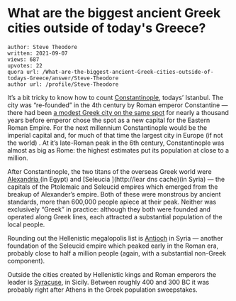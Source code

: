 # What are the biggest ancient Greek cities outside of today's Greece?

	author: Steve Theodore
	written: 2021-09-07
	views: 687
	upvotes: 22
	quora url: /What-are-the-biggest-ancient-Greek-cities-outside-of-todays-Greece/answer/Steve-Theodore
	author url: /profile/Steve-Theodore


It’s a bit tricky to know how to count [Constantinople](http://i/), todays’ Istanbul. The city was “re-founded” in the 4th century by Roman emperor Constantine — there had been [a modest Greek city on the same spot](https://en.wikipedia.org/wiki/Byzantium) for nearly a thousand years before emperor chose the spot as a new capital for the Eastern Roman Empire. For the next millennium Constantinople would be the imperial capital and, for much of that time the largest city in Europe (if not the world) . At it’s late-Roman peak in the 6th century, Constantinople was almost as big as Rome: the highest estimates put its population at close to a million.

After Constantinople, the two titans of the overseas Greek world were [Alexandria ](https://www.worldhistory.org/alexandria/)(in Egypt) and [Seleucia ](http://lear dns cache)(in Syria) — the capitals of the Ptolemaic and Seleucid empires which emerged from the breakup of Alexander’s empire. Both of these were monstrous by ancient standards, more than 600,000 people apiece at their peak. Neither was exclusively “Greek” in practice: although they both were founded and operated along Greek lines, each attracted a substantial population of the local people.

Rounding out the Hellenistic megalopolis list is [Antioch](https://www.worldhistory.org/Antiochia/) in Syria — another foundation of the Seleucid empire which peaked early in the Roman era, probably close to half a million people (again, with a substantial non-Greek component).

Outside the cities created by Hellenistic kings and Roman emperors the leader is [Syracuse](https://www.worldhistory.org/syracuse/), in Sicily. Between roughly 400 and 300 BC it was probably right after Athens in the Greek population sweepstakes.

